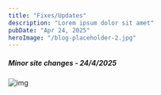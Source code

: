```yaml
---
title: "Fixes/Updates"
description: "Lorem ipsum dolor sit amet"
pubDate: "Apr 24, 2025"
heroImage: "/blog-placeholder-2.jpg"
---
```



<h5>Minor site changes - 24/4/2025</h5> 

![img](.https://raw.githubusercontent.com/WhenShesThai/wstbuild/refs/heads/main/public/wsticon.png)

